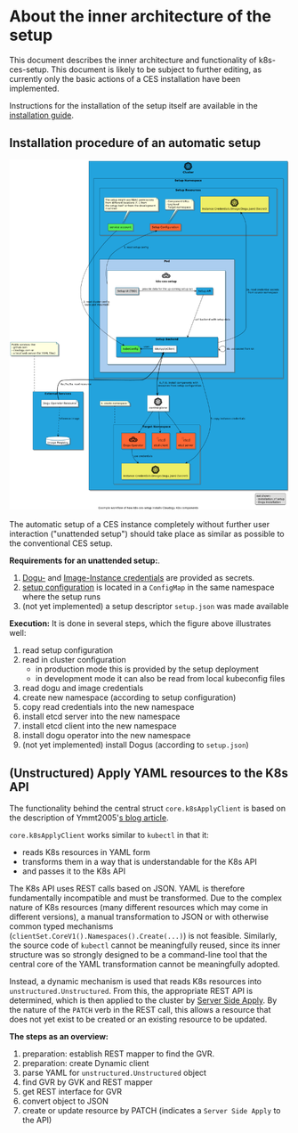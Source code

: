 # About the inner architecture of the setup

This document describes the inner architecture and functionality of k8s-ces-setup. This document is likely to be subject to further editing, as currently only the basic actions of a CES installation have been implemented.

Instructions for the installation of the setup itself are available in the [installation guide](../operations/installation_guide_en.md).

## Installation procedure of an automatic setup

![Rough installation flow of the setup](../images/setup-installation-workflow-overview.png)

The automatic setup of a CES instance completely without further user interaction ("unattended setup") should take place as similar as possible to the conventional CES setup.

**Requirements for an unattended setup:**.
1. [Dogu-](https://github.com/cloudogu/k8s-dogu-operator/blob/develop/docs/operations/configuring_the_dogu_registry_en.md) and [Image-Instance credentials](https://github.com/cloudogu/k8s-dogu-operator/blob/develop/docs/operations/configuring_the_docker_registry_de.md) are provided as secrets.
1. [setup configuration](../operations/configuration_guide_en.md) is located in a `ConfigMap` in the same namespace where the setup runs
1. (not yet implemented) a setup descriptor `setup.json` was made available

**Execution:**
It is done in several steps, which the figure above illustrates well:

1. read setup configuration
2. read in cluster configuration
   - in production mode this is provided by the setup deployment
   - in development mode it can also be read from local kubeconfig files
3. read dogu and image credentials
4. create new namespace (according to setup configuration)
5. copy read credentials into the new namespace
6. install etcd server into the new namespace
7. install etcd client into the new namespace
8. install dogu operator into the new namespace
9. (not yet implemented) install Dogus (according to `setup.json`)

## (Unstructured) Apply YAML resources to the K8s API

The functionality behind the central struct `core.k8sApplyClient` is based on the description of Ymmt2005'[s blog article](https://ymmt2005.hatenablog.com/entry/2020/04/14/An_example_of_using_dynamic_client_of_k8s.io/client-go#Mapping-between-GVK-and-GVR).

`core.k8sApplyClient` works similar to `kubectl` in that it:
- reads K8s resources in YAML form
- transforms them in a way that is understandable for the K8s API
- and passes it to the K8s API

The K8s API uses REST calls based on JSON. YAML is therefore fundamentally incompatible and must be transformed. Due to the complex nature of K8s resources (many different resources which may come in different versions), a manual transformation to JSON or with otherwise common typed mechanisms (`clientSet.CoreV1().Namespaces().Create(...)`) is not feasible. Similarly, the source code of `kubectl` cannot be meaningfully reused, since its inner structure was so strongly designed to be a command-line tool that the central core of the YAML transformation cannot be meaningfully adopted.

Instead, a dynamic mechanism is used that reads K8s resources into `unstructured.Unstructured`. From this, the appropriate REST API is determined, which is then applied to the cluster by [Server Side Apply](https://kubernetes.io/docs/reference/using-api/api-concepts/#server-side-apply). By the nature of the `PATCH` verb in the REST call, this allows a resource that does not yet exist to be created or an existing resource to be updated.

**The steps as an overview:**

1. preparation: establish REST mapper to find the GVR.
2. preparation: create Dynamic client
3. parse YAML for `unstructured.Unstructured` object
4. find GVR by GVK and REST mapper
5. get REST interface for GVR
6. convert object to JSON
7. create or update resource by PATCH (indicates a `Server Side Apply` to the API)
